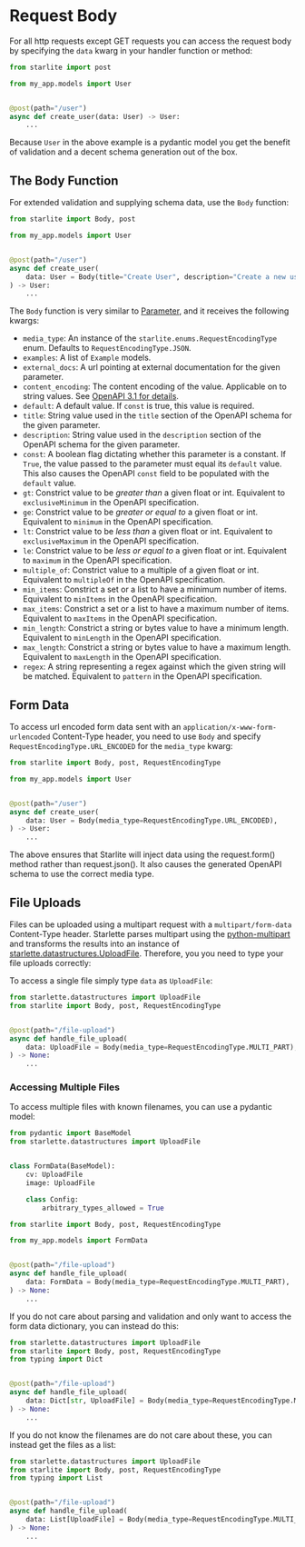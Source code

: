 # Request Body

For all http requests except GET requests you can access the request body by specifying the `data` kwarg in your handler
function or method:

```python
from starlite import post

from my_app.models import User


@post(path="/user")
async def create_user(data: User) -> User:
    ...
```

Because `User` in the above example is a pydantic model you get the benefit of validation and a decent schema generation
out of the box.

## The Body Function

For extended validation and supplying schema data, use the `Body` function:

```python
from starlite import Body, post

from my_app.models import User


@post(path="/user")
async def create_user(
    data: User = Body(title="Create User", description="Create a new user.")
) -> User:
    ...
```

The `Body` function is very similar to [Parameter](#the-parameter-function), and it receives the following kwargs:

- `media_type`: An instance of the `starlite.enums.RequestEncodingType` enum. Defaults to `RequestEncodingType.JSON`.
- `examples`: A list of `Example` models.
- `external_docs`: A url pointing at external documentation for the given parameter.
- `content_encoding`: The content encoding of the value. Applicable on to string values.
  See [OpenAPI 3.1 for details](https://spec.openapis.org/oas/latest.html#schema-object).
- `default`: A default value. If `const` is true, this value is required.
- `title`: String value used in the `title` section of the OpenAPI schema for the given parameter.
- `description`: String value used in the `description` section of the OpenAPI schema for the given parameter.
- `const`: A boolean flag dictating whether this parameter is a constant. If `True`, the value passed to the parameter
  must equal its `default` value. This also causes the OpenAPI `const` field to be populated with the `default` value.
- `gt`: Constrict value to be _greater than_ a given float or int. Equivalent to `exclusiveMinimum` in the OpenAPI
  specification.
- `ge`: Constrict value to be _greater or equal to_ a given float or int. Equivalent to `minimum` in the OpenAPI
  specification.
- `lt`: Constrict value to be _less than_ a given float or int. Equivalent to `exclusiveMaximum` in the OpenAPI
  specification.
- `le`: Constrict value to be _less or equal to_ a given float or int. Equivalent to `maximum` in the OpenAPI
  specification.
- `multiple_of`: Constrict value to a multiple of a given float or int. Equivalent to `multipleOf` in the OpenAPI
  specification.
- `min_items`: Constrict a set or a list to have a minimum number of items. Equivalent to `minItems` in the OpenAPI
  specification.
- `max_items`: Constrict a set or a list to have a maximum number of items. Equivalent to `maxItems` in the OpenAPI
  specification.
- `min_length`: Constrict a string or bytes value to have a minimum length. Equivalent to `minLength` in the OpenAPI
  specification.
- `max_length`: Constrict a string or bytes value to have a maximum length. Equivalent to `maxLength` in the OpenAPI
  specification.
- `regex`: A string representing a regex against which the given string will be matched. Equivalent to `pattern` in the
  OpenAPI specification.

## Form Data

To access url encoded form data sent with an `application/x-www-form-urlencoded` Content-Type header, you need to
use `Body` and specify `RequestEncodingType.URL_ENCODED` for the `media_type` kwarg:

```python
from starlite import Body, post, RequestEncodingType

from my_app.models import User


@post(path="/user")
async def create_user(
    data: User = Body(media_type=RequestEncodingType.URL_ENCODED),
) -> User:
    ...
```

The above ensures that Starlite will inject data using the request.form() method rather than request.json(). It also
causes the generated OpenAPI schema to use the correct media type.

## File Uploads

Files can be uploaded using a multipart request with a `multipart/form-data` Content-Type header. Starlette parses
multipart using the [python-multipart](https://github.com/andrew-d/python-multipart) and transforms the results into an
instance of [starlette.datastructures.UploadFile](https://www.starlette.io/requests/#request-files). Therefore, you you
need to type your file uploads correctly:

To access a single file simply type `data` as `UploadFile`:

```python
from starlette.datastructures import UploadFile
from starlite import Body, post, RequestEncodingType


@post(path="/file-upload")
async def handle_file_upload(
    data: UploadFile = Body(media_type=RequestEncodingType.MULTI_PART),
) -> None:
    ...
```

### Accessing Multiple Files

To access multiple files with known filenames, you can use a pydantic model:

```python title="my_app/models.py"
from pydantic import BaseModel
from starlette.datastructures import UploadFile


class FormData(BaseModel):
    cv: UploadFile
    image: UploadFile

    class Config:
        arbitrary_types_allowed = True
```

```python
from starlite import Body, post, RequestEncodingType

from my_app.models import FormData


@post(path="/file-upload")
async def handle_file_upload(
    data: FormData = Body(media_type=RequestEncodingType.MULTI_PART),
) -> None:
    ...
```

If you do not care about parsing and validation and only want to access the form data dictionary, you can instead do
this:

```python
from starlette.datastructures import UploadFile
from starlite import Body, post, RequestEncodingType
from typing import Dict


@post(path="/file-upload")
async def handle_file_upload(
    data: Dict[str, UploadFile] = Body(media_type=RequestEncodingType.MULTI_PART)
) -> None:
    ...
```

If you do not know the filenames are do not care about these, you can instead get the files as a list:

```python
from starlette.datastructures import UploadFile
from starlite import Body, post, RequestEncodingType
from typing import List


@post(path="/file-upload")
async def handle_file_upload(
    data: List[UploadFile] = Body(media_type=RequestEncodingType.MULTI_PART),
) -> None:
    ...
```
